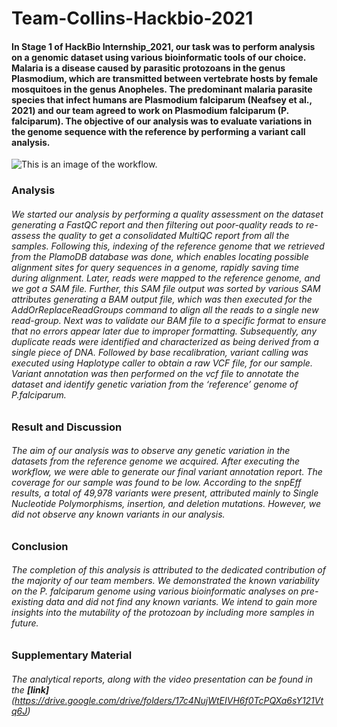# Team-Collins-Hackbio-2021
#### In Stage 1 of HackBio Internship_2021, our task was to perform analysis on a genomic dataset using various bioinformatic tools of our choice. Malaria is a disease caused by parasitic protozoans in the genus Plasmodium, which are transmitted between vertebrate hosts by female mosquitoes in the genus Anopheles. The predominant malaria parasite species that infect humans are Plasmodium falciparum (Neafsey et al., 2021) and our team agreed to work on Plasmodium falciparum (P. falciparum). The objective of our analysis was to evaluate variations in the genome sequence with the reference by performing a variant call analysis.
![This is an image of the workflow.]()
### Analysis
###### We started our analysis by performing a quality assessment on the dataset generating a FastQC report and then filtering out poor-quality reads to re-assess the quality to get a consolidated MultiQC report from all the samples. Following this, indexing of the reference genome that we retrieved from the PlamoDB database was done, which enables locating possible alignment sites for query sequences in a genome, rapidly saving time during alignment. Later, reads were mapped to the reference genome, and we got a SAM file. Further, this SAM file output was sorted by various  SAM attributes generating a BAM output file, which was then executed for the AddOrReplaceReadGroups command to align all the reads to a single new read-group. Next was to validate our BAM file to a specific format to ensure that no errors appear later due to improper formatting. Subsequently, any duplicate reads were identified and characterized as being derived from a single piece of DNA. Followed by base recalibration, variant calling was executed using Haplotype caller to obtain a raw VCF file, for our sample. Variant annotation was then performed on the vcf file to annotate the dataset and identify genetic variation from the ‘reference’ genome of P.falciparum. 
### Result and Discussion
###### The aim of our analysis was to observe any genetic variation in the datasets from the reference genome we acquired. After executing the workflow, we were able to generate our final variant annotation report. The coverage for our sample was found to be low. According to the snpEff results, a total of 49,978 variants were present, attributed mainly to Single Nucleotide Polymorphisms, insertion, and deletion mutations. However, we did not observe any known variants in our analysis.
### Conclusion
###### The completion of this analysis is attributed to the dedicated contribution of the majority of our team members. We demonstrated the known variability on the P. falciparum genome using various bioinformatic analyses on pre-existing data and did not find any known variants. We intend to gain more insights into the mutability of the protozoan by including more samples in future.
### Supplementary Material
###### The analytical reports, along with the video presentation can be found in the **[link]**(https://drive.google.com/drive/folders/17c4NujWtEIVH6f0TcPQXa6sY121Vtq6J) 
